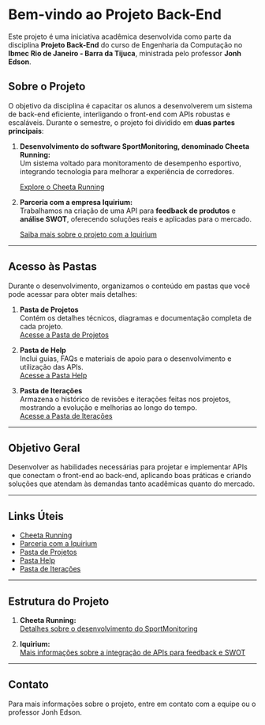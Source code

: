 # Bem-vindo ao Projeto Back-End

Este projeto é uma iniciativa acadêmica desenvolvida como parte da disciplina **Projeto Back-End** do curso de Engenharia da Computação no **Ibmec Rio de Janeiro - Barra da Tijuca**, ministrada pelo professor **Jonh Edson**.

## Sobre o Projeto

O objetivo da disciplina é capacitar os alunos a desenvolverem um sistema de back-end eficiente, interligando o front-end com APIs robustas e escaláveis. Durante o semestre, o projeto foi dividido em **duas partes principais**:

1. **Desenvolvimento do software SportMonitoring, denominado Cheeta Running:**  
   Um sistema voltado para monitoramento de desempenho esportivo, integrando tecnologia para melhorar a experiência de corredores.  

   [Explore o Cheeta Running](projetos/cheeta/cheeta.md)

2. **Parceria com a empresa Iquirium:**  
   Trabalhamos na criação de uma API para **feedback de produtos** e **análise SWOT**, oferecendo soluções reais e aplicadas para o mercado.  

   [Saiba mais sobre o projeto com a Iquirium](projetos/iquirium/iquirium.md)

---

## Acesso às Pastas

Durante o desenvolvimento, organizamos o conteúdo em pastas que você pode acessar para obter mais detalhes:

1. **Pasta de Projetos**  
   Contém os detalhes técnicos, diagramas e documentação completa de cada projeto.  
   [Acesse a Pasta de Projetos](projetos/)

2. **Pasta de Help**  
   Inclui guias, FAQs e materiais de apoio para o desenvolvimento e utilização das APIs.  
   [Acesse a Pasta Help](help/)

3. **Pasta de Iterações**  
   Armazena o histórico de revisões e iterações feitas nos projetos, mostrando a evolução e melhorias ao longo do tempo.  
   [Acesse a Pasta de Iterações](iteracoes/)

---

## Objetivo Geral

Desenvolver as habilidades necessárias para projetar e implementar APIs que conectam o front-end ao back-end, aplicando boas práticas e criando soluções que atendam às demandas tanto acadêmicas quanto do mercado.

---

## Links Úteis

- [Cheeta Running](projetos/cheeta/cheeta.md)
- [Parceria com a Iquirium](projetos/iquirium/iquirium.md)
- [Pasta de Projetos](projetos/)
- [Pasta Help](help/)
- [Pasta de Iterações](iteracoes/)

---

## Estrutura do Projeto

1. **Cheeta Running:**  
   [Detalhes sobre o desenvolvimento do SportMonitoring](projetos/cheeta/cheeta.md)

2. **Iquirium:**  
   [Mais informações sobre a integração de APIs para feedback e SWOT](projetos/iquirium/iquirium.md)

---

## Contato

Para mais informações sobre o projeto, entre em contato com a equipe ou o professor Jonh Edson.
